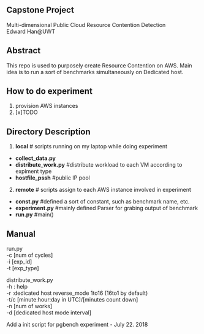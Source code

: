 ## Capstone Project
Multi-dimensional Public Cloud Resource Contention Detection<br>
Edward Han@UWT

## Abstract
This repo is used to purposely create Resource Contention on AWS.
Main idea is to run a sort of benchmarks simultaneously on Dedicated host.

## How to do experiment
1. provision AWS instances
2. [x]TODO

## Directory Description
1. **__local__** # scripts running on my laptop while doing experiment
- **collect_data.py**
- **distribute_work.py** #distribute workload to each VM according to expiment type
- **hostfile_pssh** #public IP pool
2. **__remote__** # scripts assign to each AWS instance involved in experiment
- **const.py** #defined a sort of constant, such as benchmark name, etc.
- **experiment.py** #mainly defined Parser for grabing output of benchmark
- **run.py** #main()

## Manual 
run.py<br>
  -c [num of cycles]<br>
  -i [exp_id]<br>
  -t [exp_type]<br>

distribute_work.py<br>
	-h : help<br>
	-r :dedicated host reverse_mode 1to16 (16to1 by default)<br>
	-t/c [minute:hour:day in UTC]/[minutes count down]<br>
	-n [num of works]<br>
	-d [dedicated host mode interval]<br>

Add a init script for pgbench experiment  - July 22. 2018
